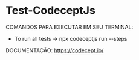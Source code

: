 # Test-CodeceptJs

COMANDOS PARA EXECUTAR EM SEU TERMINAL: 
- To run all tests -> npx codeceptjs run --steps
  

DOCUMENTAÇÃO:
https://codecept.io/


  



